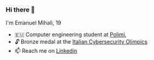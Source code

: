 ### Hi there 👋

I'm Emanuel Mihali, 19

- 🇪🇺 Computer engineering student at [Polimi](https://www.polimi.it),
- 🔓 Bronze medal at the [Italian Cybersecurity Olimpics](https://olicyber.it/edizioni/2022)
- 📫 Reach me on [Linkedin](https://www.linkedin.com/in/emanuel-mihali/)
